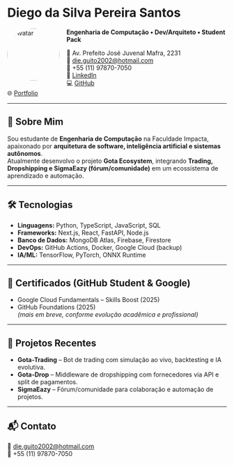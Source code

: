 # Diego da Silva Pereira Santos

<img src="./public/avatar.png" alt="Avatar" width="120" align="left" style="border-radius: 50%; margin-right: 16px;" />

**Engenharia de Computação • Dev/Arquiteto • Student Pack**  

📍 Av. Prefeito José Juvenal Mafra, 2231  
📧 [die.guito2002@hotmail.com](mailto:die.guito2002@hotmail.com)  
📱 +55 (11) 97870-7050  
🔗 [LinkedIn](https://www.linkedin.com/in/diego-santos-5503a3194/)  
💻 [GitHub](https://github.com/sigmaeazy)  
🌐 [Portfolio](https://sigmaeazy.github.io/gota-ecosystem/)  

---

## 🎯 Sobre Mim
Sou estudante de **Engenharia de Computação** na Faculdade Impacta, apaixonado por **arquitetura de software, inteligência artificial e sistemas autônomos**.  
Atualmente desenvolvo o projeto **Gota Ecosystem**, integrando **Trading, Dropshipping e SigmaEazy (fórum/comunidade)** em um ecossistema de aprendizado e automação.

---

## 🛠️ Tecnologias
- **Linguagens:** Python, TypeScript, JavaScript, SQL  
- **Frameworks:** Next.js, React, FastAPI, Node.js  
- **Banco de Dados:** MongoDB Atlas, Firebase, Firestore  
- **DevOps:** GitHub Actions, Docker, Google Cloud (backup)  
- **IA/ML:** TensorFlow, PyTorch, ONNX Runtime  

---

## 📜 Certificados (GitHub Student & Google)
- Google Cloud Fundamentals – Skills Boost (2025)  
- GitHub Foundations (2025)  
*(mais em breve, conforme evolução acadêmica e profissional)*  

---

## 📂 Projetos Recentes
- **Gota-Trading** – Bot de trading com simulação ao vivo, backtesting e IA evolutiva.  
- **Gota-Drop** – Middleware de dropshipping com fornecedores via API e split de pagamentos.  
- **SigmaEazy** – Fórum/comunidade para colaboração e automação de projetos.  

---

## 📬 Contato
📧 [die.guito2002@hotmail.com](mailto:die.guito2002@hotmail.com)  
📱 +55 (11) 97870-7050  
